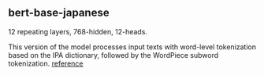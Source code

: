 ## bert-base-japanese
12 repeating layers, 768-hidden, 12-heads. 

This version of the model processes input texts with word-level  tokenization based on the IPA dictionary, followed by the WordPiece  subword tokenization. 
[reference](https://huggingface.co/cl-tohoku/bert-base-japanese)

